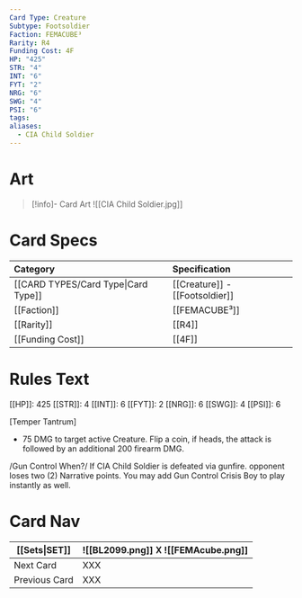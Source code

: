 ```yaml
---
Card Type: Creature
Subtype: Footsoldier
Faction: FEMACUBE³
Rarity: R4
Funding Cost: 4F
HP: "425"
STR: "4"
INT: "6"
FYT: "2"
NRG: "6"
SWG: "4"
PSI: "6"
tags: 
aliases:
  - CIA Child Soldier
---
```

# Art

> [!info]- Card Art
> ![[CIA Child Soldier.jpg]]

# Card Specs

| Category | Specification| 
| :--- | :--- |
| [[CARD TYPES/Card Type\|Card Type]] | [[Creature]] - [[Footsoldier]] |  
| [[Faction]] | [[FEMACUBE³]] |  
| [[Rarity]] | [[R4]] |  
| [[Funding Cost]] | [[4F]] |  

# Rules Text  

[[HP]]: 425 [[STR]]: 4 [[INT]]: 6 [[FYT]]: 2 [[NRG]]: 6 [[SWG]]: 4 [[PSI]]: 6  

[Temper Tantrum] 
- 75 DMG to target active Creature. Flip a coin, if heads, the attack is followed by an additional 200 firearm DMG.

/Gun Control When?/ 
If CIA Child Soldier is defeated via gunfire. opponent loses two (2) Narrative points. 
You may add Gun Control Crisis Boy to play instantly as well.

# Card Nav

| [[Sets\|SET]] |  ![[BL2099.png]] 𐌢 ![[FEMAcube.png]] |
| --- | --- |
| Next Card | XXX |
| Previous Card | XXX |

